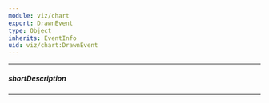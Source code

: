 ```yaml
---
module: viz/chart
export: DrawnEvent
type: Object
inherits: EventInfo
uid: viz/chart:DrawnEvent
---
```

---
##### shortDescription
<!-- Description goes here -->

---
<!-- Description goes here -->